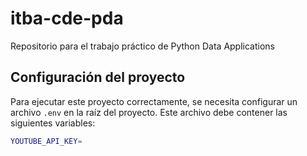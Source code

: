 # itba-cde-pda
Repositorio para el trabajo práctico de Python Data Applications
## Configuración del proyecto

Para ejecutar este proyecto correctamente, se necesita configurar un archivo `.env` en la raíz del proyecto. Este archivo debe contener las siguientes variables:

```bash
YOUTUBE_API_KEY=
